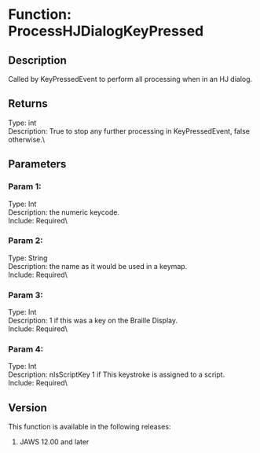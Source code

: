 # Function: ProcessHJDialogKeyPressed

## Description

Called by KeyPressedEvent to perform all processing when in an HJ
dialog.

## Returns

Type: int\
Description: True to stop any further processing in KeyPressedEvent,
false otherwise.\

## Parameters

### Param 1:

Type: Int\
Description: the numeric keycode.\
Include: Required\

### Param 2:

Type: String\
Description: the name as it would be used in a keymap.\
Include: Required\

### Param 3:

Type: Int\
Description: 1 if this was a key on the Braille Display.\
Include: Required\

### Param 4:

Type: Int\
Description: nIsScriptKey 1 if This keystroke is assigned to a script.\
Include: Required\

## Version

This function is available in the following releases:

1.  JAWS 12.00 and later
